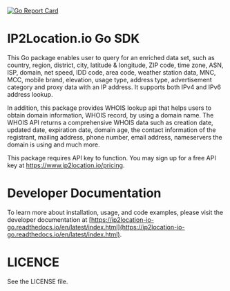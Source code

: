 [![Go Report Card](https://goreportcard.com/badge/github.com/ip2location/ip2location-io-go/ip2locationio)](https://goreportcard.com/report/github.com/ip2location/ip2location-io-go/ip2locationio)

IP2Location.io Go SDK
=====================
This Go package enables user to query for an enriched data set, such as country, region, district, city, latitude & longitude, ZIP code, time zone, ASN, ISP, domain, net speed, IDD code, area code, weather station data, MNC, MCC, mobile brand, elevation, usage type, address type, advertisement category and proxy data with an IP address. It supports both IPv4 and IPv6 address lookup.

In addition, this package provides WHOIS lookup api that helps users to obtain domain information, WHOIS record, by using a domain name. The WHOIS API returns a comprehensive WHOIS data such as creation date, updated date, expiration date, domain age, the contact information of the registrant, mailing address, phone number, email address, nameservers the domain is using and much more.

This package requires API key to function. You may sign up for a free API key at https://www.ip2location.io/pricing.


Developer Documentation
=====================

To learn more about installation, usage, and code examples, please visit the developer documentation at [https://ip2location-io-go.readthedocs.io/en/latest/index.html](https://ip2location-io-go.readthedocs.io/en/latest/index.html).


LICENCE
=====================
See the LICENSE file.

